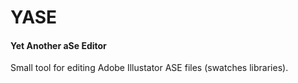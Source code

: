 YASE
====================

#### Yet Another aSe Editor

Small tool for editing Adobe Illustator ASE files (swatches libraries).
